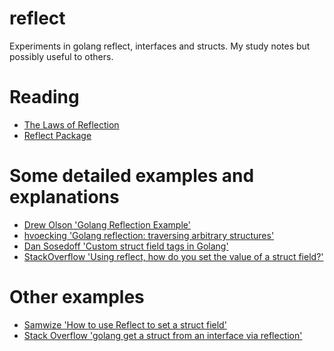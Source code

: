 # reflect

Experiments in golang reflect, interfaces and structs. My study notes but
possibly useful to others.

# Reading

* [The Laws of Reflection](https://blog.golang.org/laws-of-reflection)
* [Reflect Package](https://golang.org/pkg/reflect/)

# Some detailed examples and explanations

* [Drew Olson 'Golang Reflection Example'](https://gist.github.com/drewolson/4771479)
* [hvoecking 'Golang reflection: traversing arbitrary structures'](https://gist.github.com/hvoecking/10772475)
* [Dan Sosedoff 'Custom struct field tags in Golang'](http://sosedoff.com/2016/07/16/golang-struct-tags.html)
* [StackOverflow 'Using reflect, how do you set the value of a struct field?'](https://stackoverflow.com/questions/6395076/using-reflect-how-do-you-set-the-value-of-a-struct-field)

# Other examples

* [Samwize 'How to use Reflect to set a struct field'](http://samwize.com/2015/03/20/how-to-use-reflect-to-set-a-struct-field/)
* [Stack Overflow 'golang get a struct from an interface via reflection'](https://stackoverflow.com/questions/34272837/golang-get-a-struct-from-an-interface-via-reflection)
